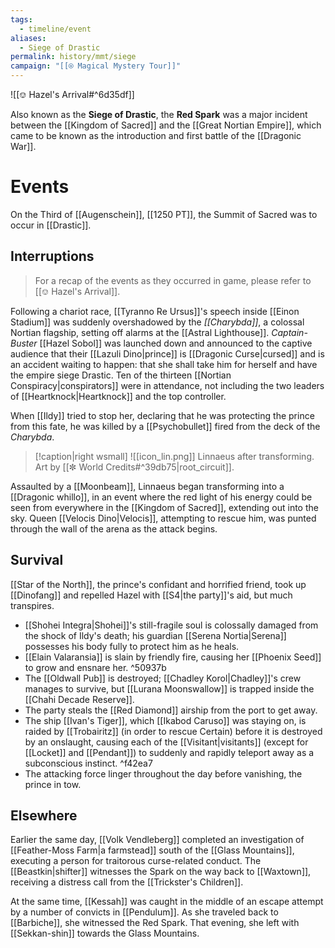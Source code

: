 ```yaml
---
tags:
  - timeline/event
aliases:
  - Siege of Drastic
permalink: history/mmt/siege
campaign: "[[⍟ Magical Mystery Tour]]"
---
```

![[⎊ Hazel's Arrival#^6d35df]]


Also known as the **Siege of Drastic**, the **Red Spark** was a major incident between the [[Kingdom of Sacred]] and the [[Great Nortian Empire]], which came to be known as the introduction and first battle of the [[Dragonic War]].

# Events
On the Third of [[Augenschein]], [[1250 PT]], the Summit of Sacred was to occur in [[Drastic]].

## Interruptions
> For a recap of the events as they occurred in game, please refer to [[⎊ Hazel's Arrival]].

Following a chariot race, [[Tyranno Re Ursus]]'s speech inside [[Einon Stadium]] was suddenly overshadowed by the *[[Charybda]]*, a colossal Nortian flagship, setting off alarms at the [[Astral Lighthouse]]. *Captain-Buster* [[Hazel Sobol]] was launched down and announced to the captive audience that their [[Lazuli Dino|prince]] is [[Dragonic Curse|cursed]] and is an accident waiting to happen: that she shall take him for herself and have the empire siege Drastic. Ten of the thirteen [[Nortian Conspiracy|conspirators]] were in attendance, not including the two leaders of [[Heartknock|Heartknock]] and the top controller.

When [[Ildy]] tried to stop her, declaring that he was protecting the prince from this fate, he was killed by a [[Psychobullet]] fired from the deck of the *Charybda*. 

>[!caption|right wsmall]
>![[icon_lin.png]]
>Linnaeus after transforming. Art by [[✼ World Credits#^39db75|root_circuit]].

Assaulted by a [[Moonbeam]], Linnaeus began transforming into a [[Dragonic whillo]], in an event where the red light of his energy could be seen from everywhere in the [[Kingdom of Sacred]], extending out into the sky. Queen [[Velocis Dino|Velocis]], attempting to rescue him, was punted through the wall of the arena as the attack begins. 

## Survival

[[Star of the North]], the prince's confidant and horrified friend, took up [[Dinofang]] and repelled Hazel with [[S4|the party]]'s aid, but much transpires. 
* [[Shohei Integra|Shohei]]'s still-fragile soul is colossally damaged from the shock of Ildy's death; his guardian [[Serena Nortia|Serena]] possesses his body fully to protect him as he heals. 
* [[Elain Valaransia]] is slain by friendly fire, causing her [[Phoenix Seed]] to grow and ensnare her. ^50937b
* The [[Oldwall Pub]] is destroyed; [[Chadley Korol|Chadley]]'s crew manages to survive, but [[Lurana Moonswallow]] is trapped inside the [[Chahi Decade Reserve]]. 
* The party steals the [[Red Diamond]] airship from the port to get away. 
* The ship [[Ivan's Tiger]], which [[Ikabod Caruso]] was staying on, is raided by [[Trobairitz]] (in order to rescue Certain) before it is destroyed by an onslaught, causing each of the [[Visitant|visitants]] (except for [[Locket]] and [[Pendant]]) to suddenly and rapidly teleport away as a subconscious instinct.  ^f42ea7
* The attacking force linger throughout the day before vanishing, the prince in tow.

## Elsewhere

Earlier the same day, [[Volk Vendleberg]] completed an investigation of [[Feather-Moss Farm|a farmstead]] south of the [[Glass Mountains]], executing a person for traitorous curse-related conduct. The [[Beastkin|shifter]] witnesses the Spark on the way back to [[Waxtown]], receiving a distress call from the [[Trickster's Children]].

At the same time, [[Kessah]] was caught in the middle of an escape attempt by a number of convicts in [[Pendulum]]. As she traveled back to [[Barbiche]], she witnessed the Red Spark. That evening, she left with [[Sekkan-shin]] towards the Glass Mountains.
